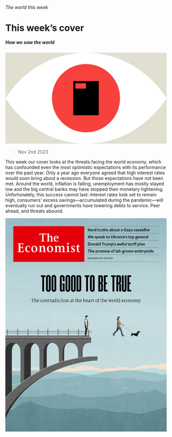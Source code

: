 ###### The world this week

# This week’s cover 

##### How we saw the world 

![image](images/20230218_BLP902.jpg) 

> Nov 2nd 2023 

This week our cover looks at the threats facing the world economy, which has confounded even the most optimistic expectations with its performance over the past year. Only a year ago everyone agreed that high interest rates would soon bring about a recession. But those expectations have not been met. Around the world, inflation is falling, unemployment has mostly stayed low and the big central banks may have stopped their monetary tightening. Unfortunately, this success cannot last: interest rates look set to remain high, consumers’ excess savings—accumulated during the pandemic—will eventually run out and governments have towering debts to service. Peer ahead, and threats abound.

![image](images/20231104_DE_US.jpg) 


 

 


